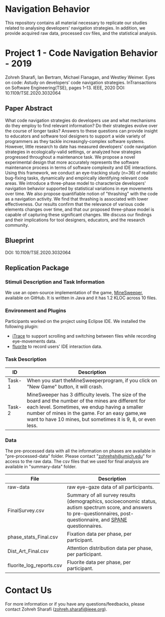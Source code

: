 # Navigation Behavior
This repository contains all material necessary to replicate our studies related to analysing developers' navigation strategies. In addition, we provide acquired raw data, processed csv files, and the statistical analysis.

# Project 1 - Code Navigation Behavior - 2019
Zohreh Sharafi, Ian Bertram, Michael Flanagan, and Westley Weimer. Eyes on code: Astudy on developers’ code navigation strategies. InTransactions on Software Engineering(TSE), pages 1–13. IEEE, 2020
DOI: 10.1109/TSE.2020.3032064

## Paper Abstract
What code navigation strategies do developers use and what mechanisms do they employ to find relevant information? Do their strategies evolve over the course of longer tasks?  Answers to these questions can provide insight to educators and software tool designers to support a wide variety of programmers as they tackle increasingly-complex software systems.
However, little research to date has measured developers' code navigation strategies in ecologically-valid settings, or analyzed how strategies progressed throughout a maintenance task. We propose a novel experimental design that more accurately represents the software maintenance process in terms of software complexity and IDE interactions.
Using this framework, we conduct an eye-tracking study (n=36) of realistic bug-fixing tasks, dynamically and empirically identifying relevant code areas. We introduce a three-phase model to characterize developers' navigation behavior supported by statistical variations in eye movements over time. We also propose quantifiable notion of "thrashing" with the code as a navigation activity. We find that thrashing is associated with lower effectiveness. Our results confirm that the relevance of various code elements changes over time, and that our proposed three-phase model is capable of capturing these significant changes. We discuss our findings and their implications for tool designers, educators, and the research community.

## Blueprint
DOI: 10.1109/TSE.2020.3032064

## Replication Package
### Stimuli Description and Task Information
We use an open-source implementation of the game, [MineSweeper](https://github.com/KnightMiner/MineSweeper/), available on GitHub.
It is written in Java and it has 1.2 KLOC across 10 files.

### Environment and Plugins
Participants worked on the project using Eclipse IDE. We installed the following plugin:
* [iTrace](http://www.i-trace.org/) to support scrolling and switching between files while recording eye-movements data.
* [fluorite](https://github.com/yyoon/fluorite-eclipse/) to record users' IDE interaction data.


### Task Description
| ID | Description | 
| --- | --- |
| Task-1 | When you start theMineSweeperprogram, if you click on "New Game" button, it will crash. |
| Task-2 | MineSweeper  has  3  difficulty  levels.  The  size  of  the  board  and  the number  of  the  mines  are  different  for  each  level.  Sometimes,  we  endup having a smaller number of mines in the game. For an easy game,we want to have 10 mines, but sometimes it is 9, 8, or even less. |


### Data
The pre-processed data with all the information on phases are available in "pre-processed-data" folder. Please contact "zohrehsh@umich.edu" for access to the raw data.
The csv files that we used for final analysis are available in "summary-data" folder.

| **File** | **Description** | 
| --- | --- |
| raw-data | raw eye-gaze data of all participants.
| FinalSurvey.csv | Summary of all survey results (demographics, socioeconomic status, autism spectrum score, and answers to pre-questionnaires, post-questionnaire, and [SPANE](https://www.psytoolkit.org/survey-library/spane.html) questionnaires. |
| phase_stats_Final.csv |  Fixation data per phase, per participant. |
| Dist_Art_Final.csv | Attention distribution data per phase, per participant. |
| fluorite_log_reports.csv | Fluorite data per phase, per participant. |

# Contact Us
For more information or if you have any questions/feedbacks, please contact Zohreh Sharafi (zohreh.sharafi@ieee.org).

